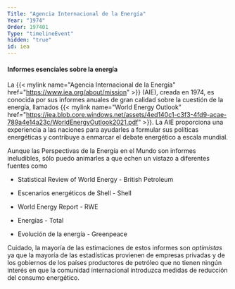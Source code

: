 ```yaml
---
Title: "Agencia Internacional de la Energía"
Year: "1974"
Order: 197401
Type: "timelineEvent"
hidden: "true"
id: iea
---
```


#### Informes esenciales sobre la energía

La {{< mylink name="Agencia Internacional de la Energía" href="https://www.iea.org/about/mission" >}} (AIE), creada en 1974, es conocida por sus informes anuales de gran calidad sobre la cuestión de la energía, llamados {{< mylink name="World Energy Outlook" href="https://iea.blob.core.windows.net/assets/4ed140c1-c3f3-4fd9-acae-789a4e14a23c/WorldEnergyOutlook2021.pdf" >}}. La AIE proporciona una experiencia a las naciones para ayudarles a formular sus políticas energéticas y contribuye a enmarcar el debate energético a escala mundial.

Aunque las Perspectivas de la Energía en el Mundo son informes ineludibles, sólo puedo animarles a que echen un vistazo a diferentes fuentes como

- Statistical Review of World Energy - British Petroleum
    
- Escenarios energéticos de Shell - Shell
    
- World Energy Report - RWE
    
- Energías - Total
    
- Evolución de la energía - Greenpeace
    

Cuidado, la mayoría de las estimaciones de estos informes son _optimistas_ ya que la mayoría de las estadísticas provienen de empresas privadas y de los gobiernos de los países productores de petróleo que no tienen ningún interés en que la comunidad internacional introduzca medidas de reducción del consumo energético.